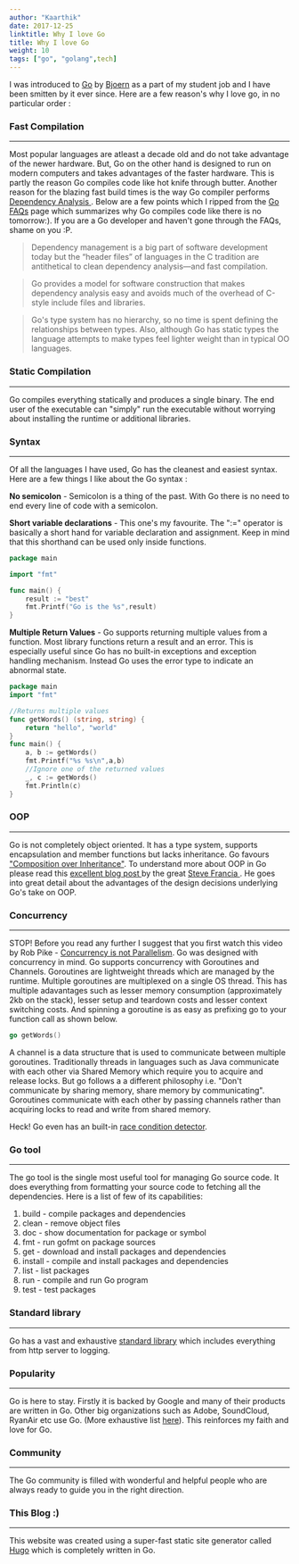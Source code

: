 ```yaml
---
author: "Kaarthik"
date: 2017-12-25
linktitle: Why I love Go
title: Why I love Go
weight: 10
tags: ["go", "golang",tech]
---
```

I was introduced to <a href="https://golang.org/" target="_blank">Go</a> by <a href="https://typemismatch.org/" target="_blank">Bjoern</a> as a part of my student job and I have been smitten by it ever since. Here are a few reason's why I love go, in no particular order :

### Fast Compilation
---
Most popular languages are atleast a decade old and do not take advantage of the newer hardware. But, Go on the other hand is designed to run on modern computers and takes advantages of the faster hardware. This is partly the reason Go compiles code like hot knife through butter. Another reason for the blazing fast build times is the way Go compiler performs <a href="https://en.wikipedia.org/wiki/Dependence_analysis" target="_blank">Dependency Analysis </a>. Below are a few points which I ripped from the <a href="https://golang.org/doc/faq" target="_blank">Go FAQs</a> page which summarizes why Go compiles code like there is no tomorrow:). If you are a Go developer and haven't gone through the FAQs, shame on you :P.

> Dependency management is a big part of software development today but the “header files” of languages in the C tradition are antithetical to clean dependency analysis—and fast compilation.

> Go provides a model for software construction that makes dependency analysis easy and avoids much of the overhead of C-style include files and libraries.

> Go's type system has no hierarchy, so no time is spent defining the relationships between types. Also, although Go has static types the language attempts to make types feel lighter weight than in typical OO languages.

### Static Compilation
---
Go compiles everything statically and produces a single binary. The end user of the executable can "simply" run the executable without worrying about installing the runtime or additional libraries.   

### Syntax
---
Of all the languages I have used, Go has the cleanest and easiest syntax. Here are a few things I like about the Go syntax :

**No semicolon** - Semicolon is a thing of the past. With Go there is no need to end every line of code with a semicolon.

 **Short variable declarations** - This one's my favourite. The ":=" operator is basically a short hand for variable declaration and assignment. Keep in mind that this shorthand can be used only inside functions.

```go
package main

import "fmt"

func main() {
	result := "best"
	fmt.Printf("Go is the %s",result)
}

```
**Multiple Return Values** - Go supports returning multiple values from a function. Most library functions return a result and an error. This is especially useful since Go has no built-in exceptions and exception handling mechanism. Instead Go uses the error type to indicate an abnormal state.

```go
package main
import "fmt"

//Returns multiple values
func getWords() (string, string) {
    return "hello", "world"
}
func main() {
    a, b := getWords()
    fmt.Printf("%s %s\n",a,b)
    //Ignore one of the returned values
    _, c := getWords()
    fmt.Println(c)
}
```

### OOP
---
Go is not completely object oriented. It has a type system, supports encapsulation and member functions but lacks inheritance. Go favours <a href="https://en.wikipedia.org/wiki/Composition_over_inheritance" target="_blank">"Composition over Inheritance"</a>. To understand more about OOP in Go please read this <a href="http://spf13.com/post/is-go-object-oriented/" target="_blank"> excellent blog post </a> by the great <a href="https://stevefrancia.com/" target="_blank">Steve Francia </a>. He goes into great detail about the advantages of the design decisions underlying Go's take on OOP.

### Concurrency
---
STOP! Before you read any further I suggest that you first watch this video by Rob Pike - <a href="https://www.youtube.com/watch?v=oV9rvDllKEg" target="_blank"> Concurrency is not Parallelism</a>. Go was designed with concurrency in mind. Go supports concurrency with Goroutines and Channels. Goroutines are lightweight threads which are managed by the runtime. Multiple goroutines are multiplexed on a single OS thread. This has multiple adavantages such as lesser memory consumption (approximately 2kb on the stack), lesser setup and teardown costs and lesser context switching costs. And spinning a goroutine is as easy as prefixing go to your function call as shown below.

```go
go getWords()
``` 

A channel is a data structure that is used to communicate between multiple goroutines. Traditionally threads in languages such as Java communicate with each other via Shared Memory which require you to acquire and release locks. But go follows a a different philosophy i.e. "Don't communicate by sharing memory, share memory by communicating". Goroutines communicate with each other by passing channels rather than acquiring locks to read and write from shared memory.

Heck! Go even has an built-in <a href="https://blog.golang.org/race-detector" target="_blank">race condition detector</a>.

### Go tool
---
The go tool is the single most useful tool for managing Go source code. It does everything from formatting your source code to fetching all the dependencies. Here is a list of few of its capabilities:

1. build - compile packages and dependencies
2. clean - remove object files
3. doc - show documentation for package or symbol
4. fmt - run gofmt on package sources
5. get - download and install packages and dependencies
6. install - compile and install packages and dependencies
7. list - list packages
8. run - compile and run Go program
9. test - test packages


### Standard library
---
Go has a vast and exhaustive <a href="https://golang.org/pkg/" target="_blank">standard library</a> which includes everything from http server to logging. 

### Popularity
---
Go is here to stay. Firstly it is backed by Google and many of their products are written in Go. Other big organizations such as Adobe, SoundCloud, RyanAir etc use Go. (More exhaustive list <a href="https://github.com/golang/go/wiki/GoUsers" target="_blank">here</a>). This reinforces my faith and love for Go.

### Community
---
The Go community is filled with wonderful and helpful people who are always ready to guide you in the right direction.

### This Blog :)
---

This website was created using a super-fast static site generator called <a href="https://gohugo.io/" target="_blank">Hugo</a> which is completely written in Go.